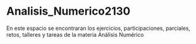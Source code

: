 # Analisis_Numerico2130
En este espacio se encontraran los ejercicios, participaciones, parciales, retos, talleres y tareas de la materia Análisis Numérico
